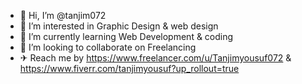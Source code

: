 - 👋 Hi, I’m @tanjim072
- 👀 I’m interested in Graphic Design & web design
- 🌱 I’m currently learning Web Development & coding
- 💞️ I’m looking to collaborate on Freelancing 
- ✈ Reach me by https://www.freelancer.com/u/Tanjimyousuf072 & https://www.fiverr.com/tanjimyousuf?up_rollout=true
<!---
tanjim072/tanjim072 is a ✨ special ✨ repository because its `README.md` (this file) appears on your GitHub profile.
You can click the Preview link to take a look at your changes.
--->
